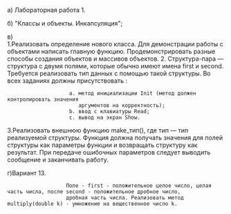 а) Лабораторная работа 1.

б) "Классы и объекты. Инкапсуляция";

в)      
  1.Реализовать определение нового класса. Для демонстрации работы с объектами написать главную функцию.
  Продемонстрировать разные способы создания объектов и массивов объектов. 
  2. Структура-пара — структура с двумя полями,
  которые обычно имеют имена first и second. Требуется реализовать тип данных с помощью такой структуры.
  Во всех заданиях должны присутствовать :
            
                        a. метод инициализации Init (метод должен контролировать значения
                           аргументов на корректность);
                        b. ввод с клавиатуры Read;
                        c. вывод на экран Show.
                      
  
   3.Реализовать внешнюю функцию make_тип(), где тип — тип реализуемой структуры. Функция должна получать
   значения для полей структуры как параметры функции и возвращать структуру как результат.
   При передаче ошибочных параметров следует выводить сообщение и заканчивать работу.    
             
г)Вариант 13. 

                       Поле - first - положительное целое число, целая часть числа, после second - положительное дробное число,
                       дробная часть числа. Реализовать метод multiply(double k) - умножение на вещественное число k.
